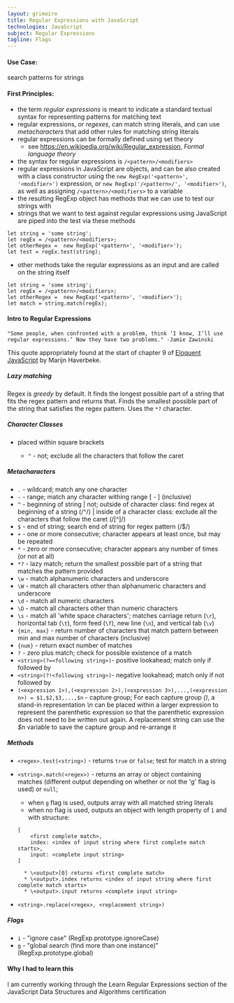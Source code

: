 ```yaml
---
layout: grimoire
title: Regular Expressions with JavaScript
technologies: JavaScript
subject: Regular Expressions
tagline: Flags
---
```


#### Use Case:
search patterns for strings
#### First Principles:
* the term _regular expressions_ is meant to indicate a standard textual syntax for representing patterns for matching text
* regular expressions, or _regexes_, can match string literals, and can use _metacharacters_ that add other rules for matching string literals
* regular expressions can be formally defined using set theory
	* see https://en.wikipedia.org/wiki/Regular_expression, _Formal language theory_
* the syntax for regular expressions is `/<pattern>/<modifiers>`
* regular expressions in JavaScript are objects, and can be also created with a class constructor using the `new RegExp('<pattern>', '<modifier>')` expression, or `new RegExp('/<pattern>/', '<modifier>')`, as well as assigning `/<pattern>/<modifiers>` to a variable
* the resulting RegExp object has methods that we can use to test our strings with
* strings that we want to test against regular expressions using JavaScript are piped into the test via these methods
```
let string = 'some string';
let regEx = /<pattern>/<modifiers>;
let otherRegex =  new RegExp('<pattern>', '<modifier>');
let test = regEx.test(string);
```
* other methods take the regular expressions as an input and are called on the string itself
```
let string = 'some string';
let regEx = /<pattern>/<modifiers>;
let otherRegex =  new RegExp('<pattern>', '<modifier>');
let match = string.match(regEx);
```
#### Intro to Regular Expressions
```
"Some people, when confronted with a problem, think ‘I know, I’ll use regular expressions.’ Now they have two problems." -Jamie Zawinski
```

This quote appropriately found at the start of chapter 9 of <u>Eloquent JavaScript</u> by Marijn Haverbeke.
##### Lazy matching
Regex is _greedy_ by default. It finds the longest possible part of a string that fits the regex pattern and returns that.
Finds the smallest possible part of the string that satisfies the regex pattern. Uses the `*?` character.
##### Character Classes
* placed within square brackets

	* `^` - not; exclude all the characters that follow the caret
##### Metacharacters
* `.` - wildcard; match any one character
* `-` - range; match any character withing range [<start> - <end>] (inclusive)
* `^` - beginning of string \| not; outside of character class: find regex at beginning of a string (/^<pattern>/) \| inside of a character class: exclude all the characters that follow the caret (/[^<pattern>]/)
* `$` - end of string; search end of string for regex pattern (/<pattern>$/)
* `+` - one or more consecutive; character appears at least once, but may be repeated
* `*` - zero or more consecutive; character appears any number of times (or not at all)
* `*?` - lazy match; return the smallest possible part of a string that matches the pattern provided
* `\w` - match alphanumeric characters and underscore
* `\W` - match all characters other than alphanumeric characters and underscore
* `\d` - match all numeric characters
* `\D` - match all characters other than numeric characters
* `\s` - match all 'white space characters'; matches carriage return (`\r`), horizontal tab (`\t`), form feed (`\f`), new line (`\n`), and vertical tab (`\v`)
* `{min, max}` - return number of characters that match pattern between min and max number of characters (inclusive)
* `{num}` - return exact number of matches
* `?` - zero plus match; check for possible existence of a match
* `<string>(?=<following string>)`- positive lookahead; match <string> only if followed by <following string>
* `<string>(?!<following string>)`- negative lookahead; match <string> only if not followed by <following string>
* `(<expression 1>),(<expression 2>),(<expression 3>),...,(<expression n>) = $1,$2,$3,...,$n` - capture group; For each capture group _(<expression n>)_, a stand-in representation _\n_ can be placed within a larger expression to represent the parenthetic expression so that the parenthetic expression does not need to be written out again. A replacement string can use the _$n_ variable to save the capture group and re-arrange it

##### Methods
* `<regex>.test(<string>)` - returns `true` or `false`; test for match in a string
* `<string>.match(<regex>)` - returns an array or object containing matches (different output depending on whether or not the 'g' flag is used) or `null`;

	* when `g` flag is used, outputs array with all matched string literals
	* when no flag is used, outputs an object with length property of `1` and with structure:
	```
	[
		<first complete match>,
		index: <index of input string where first complete match starts>,
		input: <complete input string>
	]
	```
		* \<output>[0] returns <first complete match>
		* \<output>.index returns <index of input string where first complete match starts>
		* \<output>.input returns <complete input string>

* `<string>.replace(<regex>, <replacement string>)`
##### Flags
* `i` - "ignore case" (RegExp.prototype.ignoreCase)
* `g` - "global search (find more than one instance)" (RegExp.prototype.global)

#### Why I had to learn this
I am currently working through the Learn Regular Expressions section of the JavaScript Data Structures and Algorithms certification
